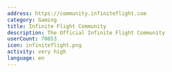 ```yaml
---
address: https://community.infiniteflight.com
category: Gaming
title: Infinite Flight Community
description: The Official Infinite Flight Community
userCount: 70853
icon: infiniteflight.png
activity: very high
language: en
---
```

